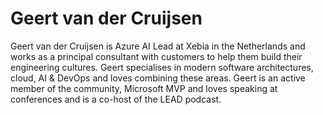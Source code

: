 # Geert van der Cruijsen
Geert van der Cruijsen is Azure AI Lead at Xebia in the Netherlands and works as a principal consultant with customers to help them build their engineering cultures. Geert specialises in modern software architectures, cloud, AI & DevOps and loves combining these areas. Geert is an active member of the community, Microsoft MVP and loves speaking at conferences and is a co-host of the LEAD podcast.